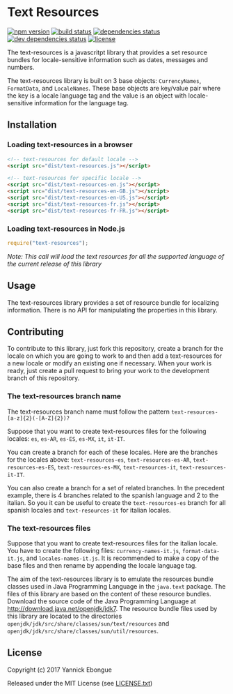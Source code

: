 # Text Resources

[![npm version][npm-badge]][npm] [![build status][travis-badge]][travis] [![dependencies status][david-badge]][david] [![dev dependencies status][david-dev-badge]][david-dev] [![license][license-badge]][license]

The text-resources is a javascritpt library that provides a set resource bundles for locale-sensitive information such as dates, messages and numbers.

The text-resources library is built on 3 base objects: `CurrencyNames`, `FormatData`, and `LocaleNames`. These base objects are key/value pair where the key is a locale language tag and the value is an object with locale-sensitive information for the language tag.

## Installation

### Loading text-resources in a browser

```html
<!-- text-resources for default locale -->
<script src="dist/text-resources.js"></script>

<!-- text-resources for specific locale -->
<script src="dist/text-resources-en.js"></script>
<script src="dist/text-resources-en-GB.js"></script>
<script src="dist/text-resources-en-US.js"></script>
<script src="dist/text-resources-fr.js"></script>
<script src="dist/text-resources-fr-FR.js"></script>
```

### Loading text-resources in Node.js

```javascript
require("text-resources");
```

_Note: This call will load the text resources for all the supported language of the current release of this library_

## Usage

The text-resources library provides a set of resource bundle for localizing information. There is no API for manipulating the properties in this library.

## Contributing

To contribute to this library, just fork this repository, create a branch for the locale on which you are going to work to and then add a text-resources for a new locale or modify an existing one if necessary. When your work is ready, just create a pull request to bring your work to the development branch of this repository.

### The text-resources branch name

The text-resources branch name must follow the pattern `text-resources-[a-z]{2}(-[A-Z]{2})?`

Suppose that you want to create text-resources files for the following locales: `es`, `es-AR`, `es-ES`, `es-MX`, `it`, `it-IT`.

You can create a branch for each of these locales. Here are the branches for the locales above: `text-resources-es`, `text-resources-es-AR`, `text-resources-es-ES`, `text-resources-es-MX`, `text-resources-it`, `text-resources-it-IT`.

You can also create a branch for a set of related branches. In the precedent example, there is 4 branches related to the spanish language and 2 to the italian. So you it can be useful to create the `text-resources-es` branch for all spanish locales and `text-resources-it` for italian locales.

### The text-resources files

Suppose that you want to create text-resources files for the italian locale. You have to create the following files: `currency-names-it.js`, `format-data-it.js`, and `locales-names-it.js`. It is recommended to make a copy of the base files and then rename by appending the locale language tag.

The aim of the text-resources library is to emulate the resources bundle classes used in Java Programming Language in the `java.text` package. The files of this library are based on the content of these resource bundles. Download the source code of the Java Programming Language at <http://download.java.net/openjdk/jdk7>. The resource bundle files used by this library are located to the directories `openjdk/jdk/src/share/classes/sun/text/resources` and `openjdk/jdk/src/share/classes/sun/util/resources`.

## License

Copyright (c) 2017 Yannick Ebongue

Released under the MIT License (see [LICENSE.txt](LICENSE.txt))


[npm]: https://www.npmjs.org/package/text-resources
[npm-badge]: https://img.shields.io/npm/v/text-resources.svg?style=flat-square
[travis]: https://travis-ci.org/yannickebongue/text-resources
[travis-badge]: https://img.shields.io/travis/yannickebongue/text-resources.svg?style=flat-square
[david]: https://david-dm.org/yannickebongue/text-resources
[david-badge]: https://img.shields.io/david/yannickebongue/text-resources.svg?style=flat-square
[david-dev]: https://david-dm.org/yannickebongue/text-resources?type=dev
[david-dev-badge]: https://img.shields.io/david/dev/yannickebongue/text-resources.svg?style=flat-square
[license]: https://opensource.org/licenses/MIT
[license-badge]: https://img.shields.io/github/license/yannickebongue/text-resources.svg?style=flat-square

